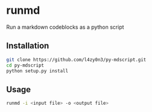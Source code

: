 # runmd
Run a markdown codeblocks as a python script

## Installation

```bash
git clone https://github.com/l4zy0n3/py-mdscript.git
cd py-mdscript
python setup.py install
```

## Usage

```bash
runmd -i <input file> -o <output file>
```
